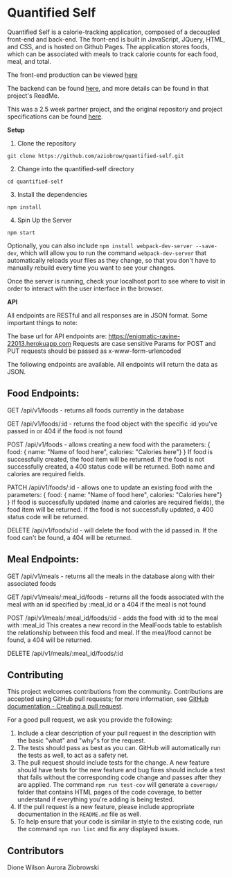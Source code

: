 # Quantified Self

Quantified Self is a calorie-tracking application, composed of a decoupled front-end and back-end. The front-end is built in JavaScript, JQuery, HTML, and CSS, and is hosted on Github Pages.  The application stores foods, which can be associated with meals to track calorie counts for each food, meal, and total.

The front-end production can be viewed [here](https://aziobrow.github.io/quantified-self/)

The backend can be found [here](https://github.com/dionew1/express-qs), and more details can be found in that project's ReadMe.

This was a 2.5 week partner project, and the original repository and project specifications can be found [here](http://backend.turing.io/module4/projects/quantified-self/quantified-self).

**Setup**

1) Clone the repository

`git clone https://github.com/aziobrow/quantified-self.git`

2) Change into the quantified-self directory

`cd quantified-self`

3) Install the dependencies

`npm install`

4) Spin Up the Server

`npm start`

Optionally, you can also include
`npm install webpack-dev-server --save-dev`, which will allow you to run the command `webpack-dev-server` that automatically reloads your files as they change, so that you don't have to manually rebuild every time you want to see your changes.

Once the server is running, check your localhost port to see where to visit in order to interact with the user interface in the browser.

**API**

All endpoints are RESTful and all responses are in JSON format. Some important things to note:

The base url for API endpoints are: https://enigmatic-ravine-22013.herokuapp.com
Requests are case sensitive
Params for POST and PUT requests should be passed as x-www-form-urlencoded

The following endpoints are available. All endpoints will return the data as JSON.

## Food Endpoints:

GET /api/v1/foods - returns all foods currently in the database

GET /api/v1/foods/:id - returns the food object with the specific :id you've passed in or 404 if the food is not found

POST /api/v1/foods - allows creating a new food with the parameters:
{ food: { name: "Name of food here", calories: "Calories here"} }
If food is successfully created, the food item will be returned. If the food is not successfully created, a 400 status code will be returned. Both name and calories are required fields.

PATCH /api/v1/foods/:id - allows one to update an existing food with the parameters:
{ food: { name: "Name of food here", calories: "Calories here"} }
If food is successfully updated (name and calories are required fields), the food item will be returned. If the food is not successfully updated, a 400 status code will be returned.

DELETE /api/v1/foods/:id - will delete the food with the id passed in. If the food can't be found, a 404 will be returned.


## Meal Endpoints:

GET /api/v1/meals - returns all the meals in the database along with their associated foods

GET /api/v1/meals/:meal_id/foods - returns all the foods associated with the meal with an id specified by :meal_id or a 404 if the meal is not found

POST /api/v1/meals/:meal_id/foods/:id - adds the food with :id to the meal with :meal_id
This creates a new record in the MealFoods table to establish the relationship between this food and meal. If the meal/food cannot be found, a 404 will be returned.

DELETE /api/v1/meals/:meal_id/foods/:id

## Contributing

This project welcomes contributions from the community. Contributions are
accepted using GitHub pull requests; for more information, see
[GitHub documentation - Creating a pull request](https://help.github.com/articles/creating-a-pull-request/).

For a good pull request, we ask you provide the following:

1. Include a clear description of your pull request in the description
   with the basic "what" and "why"s for the request.
2. The tests should pass as best as you can. GitHub will automatically run
   the tests as well, to act as a safety net.
3. The pull request should include tests for the change. A new feature should
   have tests for the new feature and bug fixes should include a test that fails
   without the corresponding code change and passes after they are applied.
   The command `npm run test-cov` will generate a `coverage/` folder that
   contains HTML pages of the code coverage, to better understand if everything
   you're adding is being tested.
4. If the pull request is a new feature, please include appropriate documentation
   in the `README.md` file as well.
5. To help ensure that your code is similar in style to the existing code,
   run the command `npm run lint` and fix any displayed issues.

## Contributors

Dione Wilson
Aurora Ziobrowski
